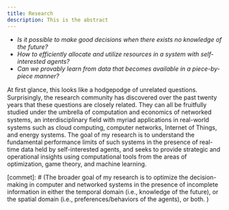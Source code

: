 ```yaml
---
title: Research
description: This is the abstract
---
```


<a id="research_overview"></a>

- _Is it possible to make good decisions when there exists no knowledge of the future?_
- _How to efficiently allocate and utilize resources in a system with self-interested agents?_	
- _Can we provably  learn from data that becomes available in a piece-by-piece manner?_

At ﬁrst glance, this looks like a hodgepodge of unrelated questions. Surprisingly, the research community has discovered over the past twenty years that these questions are closely related. They can all be fruitfully studied under the umbrella of computation and economics of networked systems, an interdisciplinary ﬁeld with myriad applications in real-world systems such as cloud computing, computer networks, Internet of Things, and energy systems. The goal of my research is to understand the fundamental performance limits of such systems in the presence of real-time data held by self-interested agents, and seeks to provide strategic and operational insights using computational tools from the areas of optimization, game theory, and machine learning.



[commet]: # (The broader goal of my research is to optimize the decision-making in computer and networked systems in the presence of incomplete information in either the temporal domain (i.e., knowledge of the future), or the spatial domain (i.e., preferences/behaviors of the agents), or both.  ) 


[comment]: # (I believe that solutions to alleviate or resolve these research challenges provide insights into how to tackle many societal challenges such as computing efficiency, cyber security, energy sustainability, traffic congestion, and climate change, etc. e.g., random job arrivals in cloud computing or volatile renewable energy generation in energy systems. The design of economic incentives, termed as mechanism design, sits at the intersection of artificial intelligence and economics, and has led to transformative applications in various domains such as online advertising and on-demand service platforms. My research)

[comment]: # (For examples, how incentives influence the behavior of self-interested agents, and thus the peformance of online decisions? how online decisions influence the outcome of incentives if there exist zero knowledge of future information? )
